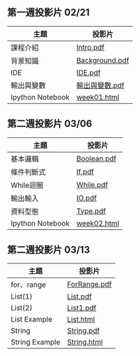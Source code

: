 ## 第一週投影片 02/21

| 主題 | 投影片 |
| ---- |  ----  |
| 課程介紹 | [Intro.pdf](https://drive.google.com/file/d/0B6wbwXKOYgvhR2pMZGdZcEI0cU0) |
| 背景知識 | [Background.pdf](https://drive.google.com/file/d/0B6wbwXKOYgvhbWVGRzJNNEhMWUk) |
| IDE | [IDE.pdf](https://drive.google.com/file/d/0B5P2VH3szaKEQmxhajFuMkhQZFk) |
| 輸出與變數 | [輸出與變數.pdf](https://drive.google.com/file/d/0B5P2VH3szaKEUUtnMV9ySUQ4NVU/view?usp=sharing) |
| Ipython Notebook | [week01.html](./slides/week01/Week1.html) |

## 第二週投影片 03/06

| 主題 | 投影片 |
| ---- |  ----  |
| 基本邏輯 | [Boolean.pdf](https://drive.google.com/file/d/0B2iNVzqlGaGIZlNkNUd2NFAwUGc/view?usp=sharing) |
| 條件判斷式 | [If.pdf](https://drive.google.com/open?id=0B2iNVzqlGaGISU5XR2hqaEpOQUU) |
| While迴圈 | [While.pdf](https://drive.google.com/open?id=0B2iNVzqlGaGIbEJiUnd6aFdWeUU) |
| 輸出輸入 | [IO.pdf](https://drive.google.com/open?id=0B11wpONoNJX2TXFzZTNVR2NweEk) |
| 資料型態 | [Type.pdf](https://drive.google.com/open?id=0B11wpONoNJX2b1JFc1hWZUhCa2s) |
| Ipython Notebook | [week02.html](./slides/week02/Week2.html) |


## 第二週投影片 03/13

| 主題 | 投影片 |
| ---- |  ----  |
| for、range | [ForRange.pdf](https://drive.google.com/open?id=0B2iNVzqlGaGIekNSeld0M1R3Y2c) |
| List(1) | [List.pdf](https://drive.google.com/open?id=0B5P2VH3szaKEbkFGNGo0OWVjSUE) |
| List(2) | [List1.pdf](https://drive.google.com/open?id=0B5P2VH3szaKEbWpmRVFHVk90OVE) |
| List Example | [List.html](./slides/week03/List.html) |
| String | [String.pdf](https://drive.google.com/open?id=0B5P2VH3szaKESFBfOFJ3bVJ6UkE) |
| String Example | [String.html](./slides/week03/String.html) |